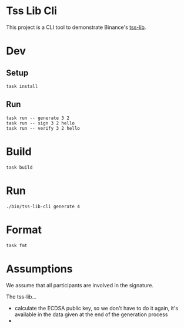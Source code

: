 # Tss Lib Cli

This project is a CLI tool to demonstrate Binance's [tss-lib](https://github.com/bnb-chain/tss-lib).

# Dev

## Setup

    task install

## Run

    task run -- generate 3 2
    task run -- sign 3 2 hello
    task run -- verify 3 2 hello

# Build

    task build

# Run

    ./bin/tss-lib-cli generate 4

# Format

    task fmt

# Assumptions

We assume that all participants are involved in the signature.

The tss-lib...
- calculate the ECDSA public key, so we don't have to do it again, it's available in the data given at the end of the generation process
- 